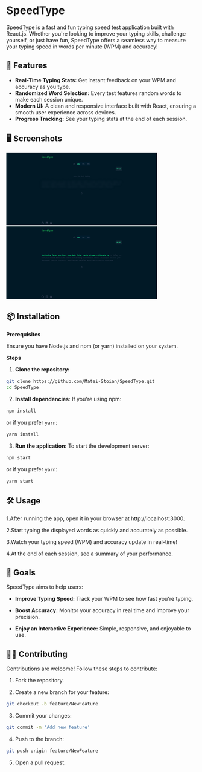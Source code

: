# SpeedType 

SpeedType is a fast and fun typing speed test application built with React.js. Whether you're looking to improve your typing skills, challenge yourself, or just have fun, SpeedType offers a seamless way to measure your typing speed in words per minute (WPM) and accuracy!


## 🚀 Features

* **Real-Time Typing Stats:** Get instant feedback on your WPM and accuracy as you type.
* **Randomized Word Selection:** Every test features random words to make each session unique.
* **Modern UI:**  A clean and responsive interface built with React, ensuring a smooth user experience across devices.
* **Progress Tracking:** See your typing stats at the end of each session.

## 🖥️ Screenshots

<img src="public/Screenshot 2024-09-19 000717.png" alt="SpeedType Screenshot" width="400"/> 

<img src="public/Screenshot 2024-09-19 000807.png" alt="SpeedType Screenshot" width="400"/>

## 📦 Installation

**Prerequisites**

Ensure you have Node.js and npm (or yarn) installed on your system.

**Steps**

1. **Clone the repository:**

``` bash
git clone https://github.com/Matei-Stoian/SpeedType.git
cd SpeedType
```

2. **Install dependencies**: If you're using npm:

``` bash
npm install
```

or if you prefer ``` yarn ```:
    
``` bash
yarn install
```

3. **Run the application:** To start the development server:

``` bash
npm start
```

or if you prefer ```yarn```:

```bash
yarn start
```

## 🛠️ Usage

1.After running the app, open it in your browser at http://localhost:3000.

2.Start typing the displayed words as quickly and accurately as possible.

3.Watch your typing speed (WPM) and accuracy update in real-time!

4.At the end of each session, see a summary of your performance.

## 🎯 Goals

SpeedType aims to help users:

* **Improve Typing Speed:** Track your WPM to see how fast you're typing.

* **Boost Accuracy:** Monitor your accuracy in real time and improve your precision.

* **Enjoy an Interactive Experience:** Simple, responsive, and enjoyable to use.


## 🧑‍💻 Contributing

Contributions are welcome! Follow these steps to contribute:

1. Fork the repository.

2. Create a new branch for your feature:

``` bash
git checkout -b feature/NewFeature
```

3. Commit your changes:

``` bash
git commit -m 'Add new feature'
```

4. Push to the branch:
``` bash
git push origin feature/NewFeature
```

5. Open a pull request.